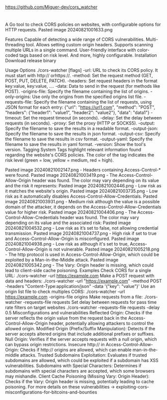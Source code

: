 
##
#
https://github.com/Miguer-dev/cors_watcher
#
##


A Go tool to check CORS policies on websites, with configurable options for HTTP requests. Pasted image 20240821001633.png

Features
Capable of detecting a wide range of CORS vulnerabilities.
Multi-threading tool.
Allows setting custom origin headers.
Supports scanning multiple URLs in a single command.
User-friendly interface with color-coded tags based on risk level.
And more, highly configurable.
Installation
Download release binary

Usage
Options
./cors-watcher [flags]
-url: URL to check its CORS policy. It must start with http:// orhttps://.
-method: Set the request method (GET, POST, PUT, DELETE, PATCH).
-headers: Set request headers in the format key:value, key:value, ....
-data: Data to send in the request (for methods like POST).
-origins-file: Specify the filename containing the list of origins.
-only-origins: Use only the origins from the specified origins list file.
-requests-file: Specify the filename containing the list of requests, using JSON format for each entry: {"url": "https://url1.com", "method": "POST", "headers": {"header1": "value1", "header2": "value2"}, "data": "data1"}
-timeout: Set the request timeout (in seconds).
-delay: Set the delay between requests (in seconds).
-proxy: Set the proxy (HTTP or SOCKS5).
-output: Specify the filename to save the results in a readable format.
-output-json: Specify the filename to save the results in json format.
-output-csv: Specify the filename to save the results in csv format.
-output-yaml: Specify the filename to save the results in yaml format.
-version: Show the tool's version.
Tagging System
Tags highlight relevant information found regarding the website's CORS policies. The color of the tag indicates the risk level (green = low, yellow = medium, red = high).

Pasted image 20240821002147.png - Headers containing Access-Control-* were found.
Pasted image 20240821003419.png - The Access-Control-Allow-Origin header was found. The color may vary depending on its value and the risk it represents:
Pasted image 20240821002446.png - Low risk as it matches the website's origin.
Pasted image 20240821003735.png - Low risk as it automatically disables Access-Control-Allow-Credentials.
Pasted image 20240821003931.png - Medium risk although the value is a possible domain of the attacker, it depends on the Access-Control-Allow-Credentials value for higher risk.
Pasted image 20240821004406.png - The Access-Control-Allow-Credentials header was found. The color may vary depending on its value and the associated risk:
Pasted image 20240821004532.png - Low risk as it’s set to false, not allowing credential transmission.
Pasted image 20240821004737.png - High risk if set to true and Access-Control-Allow-Origin is misconfigured.
Pasted image 20240821004938.png - Low risk as although it's set to true, Access-Control-Allow-Origin is not vulnerable.
Pasted image 20240821005218.png - The http protocol is used in Access-Control-Allow-Origin, which could be exploited by a Man-in-the-Middle attack.
Pasted image 20240821005342.png - The Vary: Origin header is missing, which could lead to client-side cache poisoning.
Examples
Check CORS for a single URL:
./cors-watcher -url https://example.com
Make a POST request with data and headers:
./cors-watcher -url "https://example.com" -method POST -headers "Content-Type:application/json" -data '{"key": "value"}'
Use an origin list file to check multiples CORS:
./cors-watcher -url https://example.com -origins-file origins
Make requests from a file:
./cors-watcher -requests-file requests
Set delay between requests for pass time rate filters on target websites
./cors-watcher -requests-file requests -delay 0.5
Misconfigurations and vulnerabilities
Reflected Origin: Checks if the server reflects the origin value from the request back in the Access-Control-Allow-Origin header, potentially allowing attackers to control the allowed origin.
Modified Origin (Prefix/Suffix Manipulation): Detects if the server accepts altered origins that include additional prefixes or suffixes.
Null Origin: Verifies if the server accepts requests with a null origin, which can bypass origin restrictions.
Insecure http:// in Access-Control-Allow-Origin: Checks if http:// origins are allowed, which can enable man-in-the-middle attacks.
Trusted Subdomains Exploitation: Evaluates if trusted subdomains are allowed, which could be exploited if a subdomain has XSS vulnerabilities.
Subdomains with Special Characters: Determines if subdomains with special characters are accepted, which some browsers may mishandle.
Client Cache Poisoning (Missing Vary: Origin Header): Checks if the Vary: Origin header is missing, potentially leading to cache poisoning.
For more details on these vulnerabilities -> exploiting-cors-misconfigurations-for-bitcoins-and-bounties

